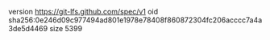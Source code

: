 version https://git-lfs.github.com/spec/v1
oid sha256:0e246d09c977494ad801e1978e78408f860872304fc206acccc7a4a3de5d4469
size 5399
